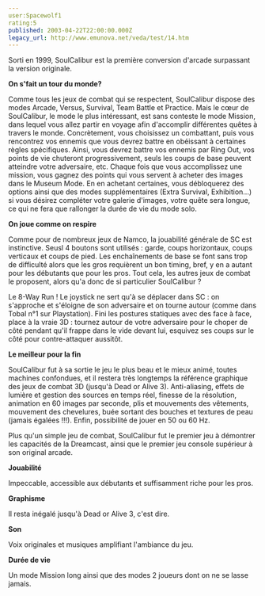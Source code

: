 ```yaml
---
user:Spacewolf1
rating:5
published: 2003-04-22T22:00:00.000Z
legacy_url: http://www.emunova.net/veda/test/14.htm
---
```

Sorti en 1999, SoulCalibur est la première conversion d'arcade surpassant la version originale.  

  

**On s'fait un tour du monde?**  

Comme tous les jeux de combat qui se respectent, SoulCalibur dispose des modes Arcade, Versus, Survival, Team Battle et Practice. Mais le cœur de SoulCalibur, le mode le plus intéressant, est sans conteste le mode Mission, dans lequel vous allez partir en voyage afin d'accomplir différentes quêtes à travers le monde. Concrètement, vous choisissez un combattant, puis vous rencontrez vos ennemis que vous devrez battre en obéissant à certaines règles spécifiques. Ainsi, vous devrez battre vos ennemis par Ring Out, vos points de vie chuteront progressivement, seuls les coups de base peuvent atteindre votre adversaire, etc. Chaque fois que vous accomplissez une mission, vous gagnez des points qui vous servent à acheter des images dans le Museum Mode. En en achetant certaines, vous débloquerez des options ainsi que des modes supplémentaires (Extra Survival, Exhibition...) si vous désirez compléter votre galerie d'images, votre quête sera longue, ce qui ne fera que rallonger la durée de vie du mode solo.  

  

**On joue comme on respire**  

Comme pour de nombreux jeux de Namco, la jouabilité générale de SC est instinctive. Seusl 4 boutons sont utilisés : garde, coups horizontaux, coups verticaux et coups de pied. Les enchaînements de base se font sans trop de difficulté alors que les gros requièrent un bon timing, bref, y en a autant pour les débutants que pour les pros. Tout cela, les autres jeux de combat le proposent, alors qu'a donc de si particulier SoulCalibur ?  

Le 8-Way Run ! Le joystick ne sert qu'à se déplacer dans SC : on s'approche et s'éloigne de son adversaire et on tourne autour (comme dans Tobal n°1 sur Playstation). Fini les postures statiques avec des face à face, place à la vraie 3D : tournez autour de votre adversaire pour le choper de côté pendant qu'il frappe dans le vide devant lui, esquivez ses coups sur le côté pour contre-attaquer aussitôt.  

  

**Le meilleur pour la fin**  

SoulCalibur fut à sa sortie le jeu le plus beau et le mieux animé, toutes machines confondues, et il restera très longtemps la référence graphique des jeux de combat 3D (jusqu'à Dead or Alive 3). Anti-aliasing, effets de lumière et gestion des sources en temps réel, finesse de la résolution, animation en 60 images par seconde, plis et mouvements des vêtements, mouvement des chevelures, buée sortant des bouches et textures de peau (jamais égalées !!!). Enfin, possibilité de jouer en 50 ou 60 Hz.  

Plus qu'un simple jeu de combat, SoulCalibur fut le premier jeu à démontrer les capacités de la Dreamcast, ainsi que le premier jeu console supérieur à son original arcade.  

  

**Jouabilité**  

Impeccable, accessible aux débutants et suffisamment riche pour les pros.  

**Graphisme**  

Il resta inégalé jusqu'à Dead or Alive 3, c'est dire.  

**Son**  

Voix originales et musiques amplifiant l'ambiance du jeu.  

**Durée de vie**  

Un mode Mission long ainsi que des modes 2 joueurs dont on ne se lasse jamais.
